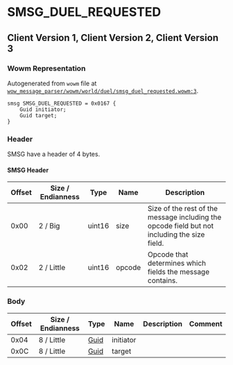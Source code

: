 # SMSG_DUEL_REQUESTED

## Client Version 1, Client Version 2, Client Version 3

### Wowm Representation

Autogenerated from `wowm` file at [`wow_message_parser/wowm/world/duel/smsg_duel_requested.wowm:3`](https://github.com/gtker/wow_messages/tree/main/wow_message_parser/wowm/world/duel/smsg_duel_requested.wowm#L3).
```rust,ignore
smsg SMSG_DUEL_REQUESTED = 0x0167 {
    Guid initiator;
    Guid target;
}
```
### Header

SMSG have a header of 4 bytes.

#### SMSG Header

| Offset | Size / Endianness | Type   | Name   | Description |
| ------ | ----------------- | ------ | ------ | ----------- |
| 0x00   | 2 / Big           | uint16 | size   | Size of the rest of the message including the opcode field but not including the size field.|
| 0x02   | 2 / Little        | uint16 | opcode | Opcode that determines which fields the message contains.|

### Body

| Offset | Size / Endianness | Type | Name | Description | Comment |
| ------ | ----------------- | ---- | ---- | ----------- | ------- |
| 0x04 | 8 / Little | [Guid](../types/packed-guid.md) | initiator |  |  |
| 0x0C | 8 / Little | [Guid](../types/packed-guid.md) | target |  |  |

